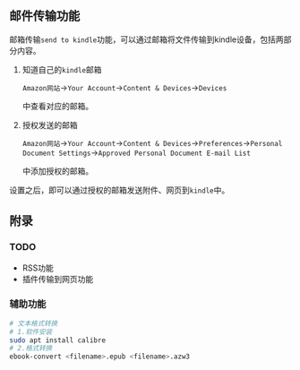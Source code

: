 ## 邮件传输功能

邮箱传输`send to kindle`功能，可以通过邮箱将文件传输到kindle设备，包括两部分内容。

1. 知道自己的`kindle`邮箱

   `Amazon网站`->`Your Account`->`Content & Devices`->`Devices`

   中查看对应的邮箱。

2. 授权发送的邮箱

   `Amazon网站`->`Your Account`->`Content & Devices`->`Preferences`->`Personal Document Settings`->`Approved Personal Document E-mail List`

   中添加授权的邮箱。

设置之后，即可以通过授权的邮箱发送附件、网页到`kindle`中。



## 附录

### TODO

* RSS功能
* 插件传输到网页功能



### 辅助功能

```bash
# 文本格式转换
# 1.软件安装
sudo apt install calibre
# 2.格式转换
ebook-convert <filename>.epub <filename>.azw3
```

